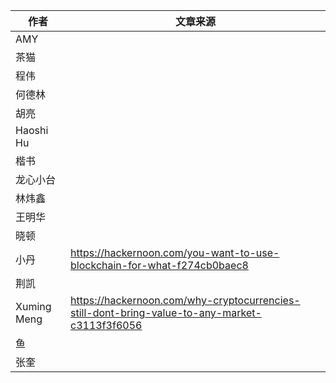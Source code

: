 
|作者             |文章来源 |
|----             |---     |
|AMY              |        |
|茶猫             |        |
|程伟             |        |
|何德林           |        |
|胡亮             |        |
|Haoshi Hu        |        |
|楷书             |        |
|龙心小台         |        |
|林炜鑫           |       |
|王明华           |        |
|晓顿             |        |
|小丹             |https://hackernoon.com/you-want-to-use-blockchain-for-what-f274cb0baec8        |
|荆凯             |        |
|Xuming Meng      |https://hackernoon.com/why-cryptocurrencies-still-dont-bring-value-to-any-market-c3113f3f6056 |
|鱼               |        |
|张奎             |        |
